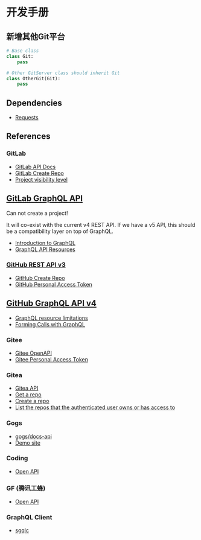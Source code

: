 # 开发手册

## 新增其他Git平台

```python
# Base class
class Git:
    pass

# Other GitServer class should inherit Git
class OtherGit(Git):
    pass
```

## Dependencies

* [Requests](https://2.python-requests.org/en/master/)

## References

### GitLab

* [GitLab API Docs](https://docs.gitlab.com/ee/api/)
* [GitLab Create Repo](https://docs.gitlab.com/ee/api/projects.html#create-project)
* [Project visibility level](https://docs.gitlab.com/ee/api/projects.html#project-visibility-level)

## [GitLab GraphQL API](https://docs.gitlab.com/ee/api/graphql/)

Can not create a project!

It will co-exist with the current v4 REST API. If we have a v5 API, this should be a compatibility layer on top of GraphQL.

* [Introduction to GraphQL](https://developer.github.com/v4/guides/intro-to-graphql/)
* [GraphQL API Resources](https://docs.gitlab.com/ee/api/graphql/reference/index.html)

### [GitHub REST API v3](https://developer.github.com/v3/)

* [GitHub Create Repo](https://developer.github.com/v3/repos/#create)
* [GitHub Personal Access Token](https://github.com/settings/tokens)

## [GitHub GraphQL API v4](https://developer.github.com/v4/)

* [GraphQL resource limitations](https://developer.github.com/v4/guides/resource-limitations/)
* [Forming Calls with GraphQL](https://developer.github.com/v4/guides/forming-calls/)


### Gitee

* [Gitee OpenAPI](https://gitee.com/api/v5/swagger#/getV5ReposOwnerRepoStargazers?ex=no)
* [Gitee Personal Access Token](https://gitee.com/profile/personal_access_tokens)

### Gitea

* [Gitea API](https://gitea.com/api/v1/swagger)
* [Get a repo](https://gitea.com/api/v1/swagger#/repository/repoGet)
* [Create a repo](https://gitea.com/api/v1/swagger#/repository/createCurrentUserRepo)
* [List the repos that the authenticated user owns or has access to](https://gitea.com/api/v1/swagger#/user/userCurrentListRepos)

### Gogs

* [gogs/docs-api](https://github.com/gogs/docs-api)
* [Demo site](https://try.gogs.io/)

### Coding

* [Open API](https://open.coding.net/open-api/?_ga=2.122224323.99121124.1563808661-1235584671.1544277191)

### GF (腾讯工蜂)

* [Open API](https://code.tencent.com/help/api/prepare)

### GraphQL Client

* [sgqlc](https://github.com/profusion/sgqlc)

